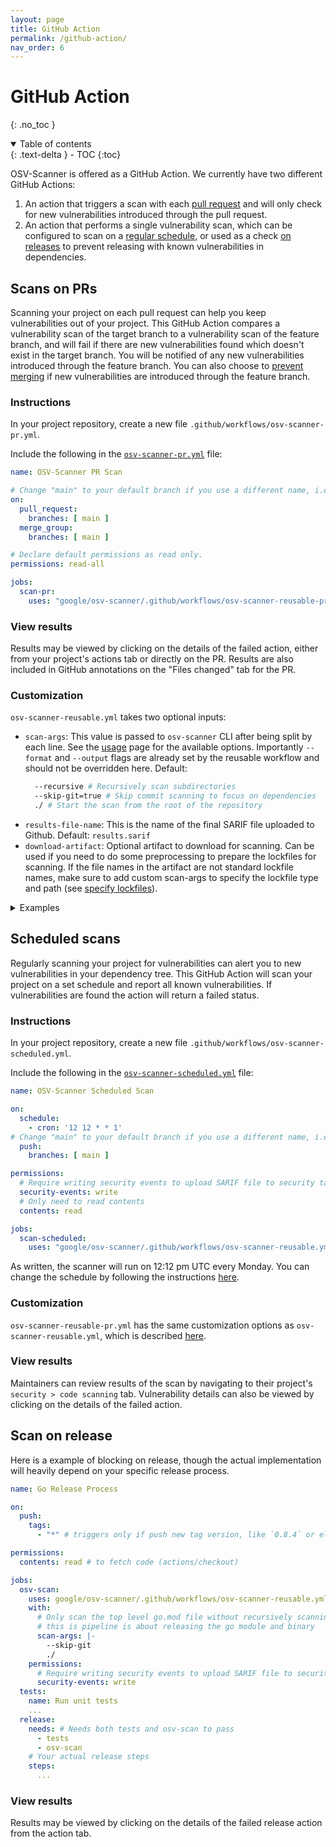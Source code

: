 ```yaml
---
layout: page
title: GitHub Action
permalink: /github-action/
nav_order: 6
---
```


# GitHub Action
{: .no_toc }

<details open markdown="block">
  <summary>
    Table of contents
  </summary>
  {: .text-delta }
- TOC
{:toc}
</details>

OSV-Scanner is offered as a GitHub Action. We currently have two different GitHub Actions:

1. An action that triggers a scan with each [pull request](./github-action.md#scans-on-prs) and will only check for new vulnerabilities introduced through the pull request.
2. An action that performs a single vulnerability scan, which can be configured to scan on a [regular schedule](./github-action.md#scheduled-scans), or used as a check [on releases](./github-action.md#scan-on-release) to prevent releasing with known vulnerabilities in dependencies.

## Scans on PRs

Scanning your project on each pull request can help you keep vulnerabilities out of your project. This GitHub Action compares a vulnerability scan of the target branch to a vulnerability scan of the feature branch, and will fail if there are new vulnerabilities found which doesn't exist in the target branch. You will be notified of any new vulnerabilities introduced through the feature branch. You can also choose to [prevent merging](https://docs.github.com/en/repositories/configuring-branches-and-merges-in-your-repository/managing-protected-branches/about-protected-branches#require-status-checks-before-merging) if new vulnerabilities are introduced through the feature branch.

### Instructions

In your project repository, create a new file `.github/workflows/osv-scanner-pr.yml`.

Include the following in the [`osv-scanner-pr.yml`](https://github.com/google/osv-scanner/blob/main/.github/workflows/osv-scanner-pr.yml) file:

```yml
name: OSV-Scanner PR Scan

# Change "main" to your default branch if you use a different name, i.e. "master"
on:
  pull_request:
    branches: [ main ]
  merge_group:
    branches: [ main ]

# Declare default permissions as read only.
permissions: read-all

jobs:
  scan-pr:
    uses: "google/osv-scanner/.github/workflows/osv-scanner-reusable-pr.yml@main"
```

### View results

Results may be viewed by clicking on the details of the failed action, either from your project's actions tab or directly on the PR. Results are also included in GitHub annotations on the "Files changed" tab for the PR.

### Customization

`osv-scanner-reusable.yml` takes two optional inputs:

- `scan-args`: This value is passed to `osv-scanner` CLI after being split by each line. See the [usage](./usage) page for the available options.
  Importantly `--format` and `--output` flags are already set by the reusable workflow and should not be overridden here.
  Default:
  ```bash
    --recursive # Recursively scan subdirectories
    --skip-git=true # Skip commit scanning to focus on dependencies
    ./ # Start the scan from the root of the repository
  ```
- `results-file-name`: This is the name of the final SARIF file uploaded to Github.
  Default: `results.sarif`
- `download-artifact`: Optional artifact to download for scanning. Can be used if you need to do some preprocessing to prepare the lockfiles for scanning.
  If the file names in the artifact are not standard lockfile names, make sure to add custom scan-args to specify the lockfile type and path (see [specify lockfiles](./usage#specify-lockfiles)).

<details markdown="block">
<summary>
Examples
</summary>

##### Scan specific lockfiles
```yml
jobs:
  scan-pr:
    uses: "google/osv-scanner/.github/workflows/osv-scanner-reusable.yml"
    with:
      scan-args: |-
        ./path/to/lockfile1
        requirements.txt:./path/to/python-lockfile2.txt
```
##### Default arguments
```yml
jobs:
  scan-pr:
    uses: "google/osv-scanner/.github/workflows/osv-scanner-reusable.yml"
    with:
      scan-args: |-
        --recursive
        --skip-git=true
        ./
```

##### Using download-artifact input to support preprocessing
```yml
jobs:
  extract-deps:
    name: Extract Dependencies
    # ...
    steps:
      # ... Steps to extract your dependencies
      - name: "upload osv-scanner deps" # Upload the deps
        uses: actions/upload-artifact@v4
        with:
          name: converted-OSV-Scanner-deps
          path: osv-scanner-deps.json
          retention-days: 2
  vuln-scan:
    name: Vulnerability scanning
    # makes sure the extraction step is completed before running the scanner
    needs:
      extract-deps
    uses: "google/osv-scanner/.github/workflows/osv-scanner-reusable.yml@main"
    with:
      # Download the artifact uploaded in extract-deps step
      download-artifact: converted-OSV-Scanner-deps
      # Scan only the file inside the uploaded artifact
      scan-args: |-
        --lockfile=osv-scanner:osv-scanner-deps.json
    permissions:
      # Needed to upload the SARIF results to code-scanning dashboard.
      security-events: write
      contents: read
```

</details>

## Scheduled scans

Regularly scanning your project for vulnerabilities can alert you to new vulnerabilities in your dependency tree. This GitHub Action will scan your project on a set schedule and report all known vulnerabilities. If vulnerabilities are found the action will return a failed status.

### Instructions

In your project repository, create a new file `.github/workflows/osv-scanner-scheduled.yml`.

Include the following in the [`osv-scanner-scheduled.yml`](https://github.com/google/osv-scanner/blob/main/.github/workflows/osv-scanner-scheduled.yml) file:

```yml
name: OSV-Scanner Scheduled Scan

on:
  schedule:
    - cron: '12 12 * * 1'
# Change "main" to your default branch if you use a different name, i.e. "master"
  push:
    branches: [ main ]

permissions:
  # Require writing security events to upload SARIF file to security tab
  security-events: write
  # Only need to read contents
  contents: read

jobs:
  scan-scheduled:
    uses: "google/osv-scanner/.github/workflows/osv-scanner-reusable.yml@main"
```

As written, the scanner will run on 12:12 pm UTC every Monday. You can change the schedule by following the instructions [here](https://docs.github.com/en/actions/using-workflows/events-that-trigger-workflows#schedule).

### Customization

`osv-scanner-reusable-pr.yml` has the same customization options as `osv-scanner-reusable.yml`, which is described [here](./github-action.md#customization).

### View results

Maintainers can review results of the scan by navigating to their project's `security > code scanning` tab. Vulnerability details can also be viewed by clicking on the details of the failed action.


## Scan on release

Here is a example of blocking on release, though the actual implementation will heavily depend on your specific release process.

```yml
name: Go Release Process

on:
  push:
    tags:
      - "*" # triggers only if push new tag version, like `0.8.4` or else

permissions:
  contents: read # to fetch code (actions/checkout)

jobs:
  osv-scan:
    uses: google/osv-scanner/.github/workflows/osv-scanner-reusable.yml
    with:
      # Only scan the top level go.mod file without recursively scanning directories since
      # this is pipeline is about releasing the go module and binary
      scan-args: |-
        --skip-git
        ./
    permissions:
      # Require writing security events to upload SARIF file to security tab
      security-events: write
  tests:
    name: Run unit tests
    ...
  release:
    needs: # Needs both tests and osv-scan to pass
      - tests
      - osv-scan
    # Your actual release steps
    steps:
      ...
```

### View results

Results may be viewed by clicking on the details of the failed release action from the action tab.

